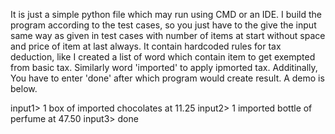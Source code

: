It is just a simple python file which may run using CMD or an IDE.
I build the program according to the test cases, so you just have to the give the input same way as given in test cases with number of items at start without space and price of item at last always.
It contain hardcoded rules for tax deduction, like I created a list of word which contain item to get exempted from basic tax. Similarly word 'imported' to apply ipmorted tax.
Additinally, You have to enter 'done' after which program would create result.
A demo is below.

input1>   1 box of imported chocolates at 11.25
input2>   1 imported bottle of perfume at 47.50
input3>   done
